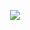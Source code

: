 <p align="center">
  <img src="https://readme-typing-svg.herokuapp.com?size=30&width=800&lines=fedora⚡afshin ~ ⤳    .">
</p>

<!---
afshintek/afshintek is a ✨ special ✨ repository because its `README.md` (this file) appears on your GitHub profile.
You can click the Preview link to take a look at your changes.
--->
